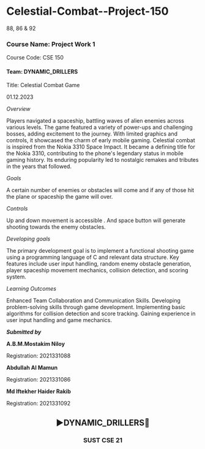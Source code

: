 # Celestial-Combat--Project-150
88, 86 &amp; 92

<h3>Course Name: Project Work 1</h3> 
Course Code: CSE 150 
<h4>Team: DYNAMIC_DRILLERS </h4>

Title: Celestial Combat  Game


01.12.2023



*Overview*

Players navigated a spaceship, battling waves of alien enemies across various levels. The game featured a variety of power-ups and challenging bosses, adding excitement to the journey. With limited graphics and controls, it showcased the charm of early mobile gaming. Celestial combat is inspired from the Nokia 3310 Space Impact. It became a defining title for the Nokia 3310, contributing to the phone's legendary status in mobile gaming history. Its enduring popularity led to nostalgic remakes and tributes in the years that followed.

*Goals*

A certain number of enemies or obstacles will come and if any of those hit the plane or spaceship the game will over.

*Controls*

 Up and down movement is accessible . And space button will generate shooting towards the enemy obstacles.

*Developing goals*

The primary development goal is to implement a functional shooting game using a programming language of C and relevant data structure. Key features include user input handling, random enemy obstacle generation, player spaceship movement mechanics, collision detection, and scoring system.



*Learning Outcomes*

Enhanced Team Collaboration and Communication Skills.
Developing problem-solving skills through game development.
Implementing basic algorithms for collision detection and score tracking.
Gaining experience in user input handling and game mechanics.

***Submitted by***



**A.B.M.Mostakim Niloy**

Registration: 2021331088


**Abdullah Al Mamun** 

Registration: 2021331086


**Md Iftekher Haider Rakib** 

Registration: 2021331092




<h2 align="center">▶️DYNAMIC_DRILLERS🙂
</h2>

<h3 align="center">SUST CSE 21
</h3>
